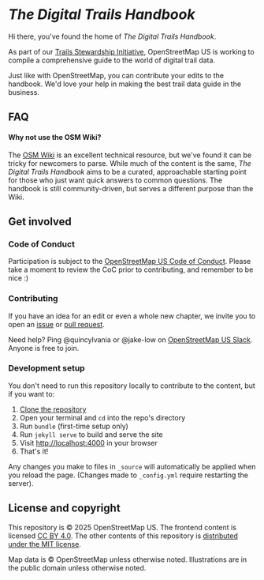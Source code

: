 # *The Digital Trails Handbook*

Hi there, you've found the home of *The Digital Trails Handbook*.

As part of our [Trails Stewardship Initiative](https://openstreetmap.us/trails), OpenStreetMap US is working to compile a comprehensive guide to the world of digital trail data.

Just like with OpenStreetMap, you can contribute your edits to the handbook. We'd love your help in making the best trail data guide in the business. 

## FAQ

#### Why not use the OSM Wiki?

The [OSM Wiki](https://wiki.openstreetmap.org/wiki/Main_Page) is an excellent technical resource, but we've found it can be tricky for newcomers to parse. While much of the content is the same, *The Digital Trails Handbook* aims to be a curated, approachable starting point for those who just want quick answers to common questions. The handbook is still community-driven, but serves a different purpose than the Wiki.

## Get involved

### Code of Conduct
Participation is subject to the [OpenStreetMap US Code of Conduct](https://wiki.openstreetmap.org/wiki/Foundation/Local_Chapters/United_States/Code_of_Conduct_Committee/OSM_US_Code_of_Conduct). Please take a moment to review the CoC prior to contributing, and remember to be nice :)

### Contributing

If you have an idea for an edit or even a whole new chapter, we invite you to open an [issue](https://github.com/osmus/digital-trails-handbook/issues) or [pull request](https://github.com/osmus/digital-trails-handbook/pulls).

Need help? Ping @quincylvania or @jake-low on [OpenStreetMap US Slack](https://openstreetmap.us/slack). Anyone is free to join.

### Development setup

You don't need to run this repository locally to contribute to the content, but if you want to:

1. [Clone the repository](https://docs.github.com/en/repositories/creating-and-managing-repositories/cloning-a-repository)
2. Open your terminal and `cd` into the repo's directory
3. Run `bundle` (first-time setup only)
4. Run `jekyll serve` to build and serve the site
5. Visit [http://localhost:4000](http://localhost:4000) in your browser
6. That's it!

Any changes you make to files in `_source` will automatically be applied when you reload the page. (Changes made to `_config.yml` require restarting the server).

## License and copyright

This repository is © 2025 OpenStreetMap US. The frontend content is licensed [CC BY 4.0](https://creativecommons.org/licenses/by/4.0/). The other contents of this repository is [distributed under the MIT license](LICENSE).

Map data is © OpenStreetMap unless otherwise noted. Illustrations are in the public domain unless otherwise noted.


